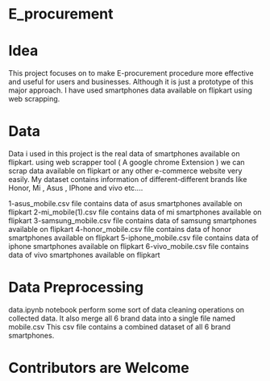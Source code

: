 # E_procurement

# Idea
<p>
  This project focuses on to make E-procurement procedure more effective and useful for users and businesses.
  Although it is just a prototype of this major approach.
  I have used smartphones data available on flipkart using web scrapping.

</p>
<h1>Data</h1>
<p>
  Data i used in this project is the real data of smartphones available on flipkart.
  using web scrapper tool ( A google chrome Extension ) we can scrap data available 
  on flipkart or any other e-commerce website very easily.
  My dataset contains information of different-different brands like Honor, Mi ,
  Asus , IPhone and vivo etc....
 
  1-asus_mobile.csv file contains data of asus smartphones available on flipkart
  2-mi_mobile(1).csv file contains data of mi smartphones available on flipkart
  3-samsung_mobile.csv file contains data of samsung smartphones available on flipkart
  4-honor_mobile.csv file contains data of honor smartphones available on flipkart
  5-iphone_mobile.csv file contains data of iphone smartphones available on flipkart
  6-vivo_mobile.csv file contains data of vivo smartphones available on flipkart

</p>

# Data Preprocessing
<p>
  data.ipynb notebook perform some sort of data cleaning operations on collected data.
  It also merge all 6 brand data into a single file named mobile.csv
  This csv file contains a combined dataset of all 6 brand smartphones.
 
 </p>
 
 <h1>Contributors are Welcome</h1>
 
 
